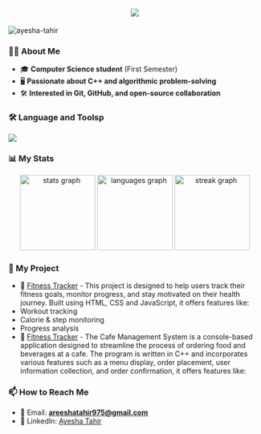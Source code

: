 <h1 align="center">
    <img src="https://readme-typing-svg.herokuapp.com/?font=Righteous&color=7A5AE4&size=35&center=true&vCenter=true&width=500&height=70&duration=2000&lines=Hi+There!+👋;+I'm+Ayesha+Tahir+👩‍💻;+18+Years+Old;+BSCS+Student🎓" />
</h1>

<p align="left"> 
  <img src="https://komarev.com/ghpvc/?username=Ayeshaa-Taahir&label=Profile%20views&color=0e75b6&style=flat" alt="ayesha-tahir" /> 
</p>

### 👩‍💻 About Me
- 🎓 **Computer Science student** (First Semester)
- 🖥️ **Passionate about C++ and algorithmic problem-solving**
- 🛠️ **Interested in Git, GitHub, and open-source collaboration**

### 🛠 Language and Toolsp
<div align="left">
   <img src="https://skillicons.dev/icons?i=javascript,css,html,cpp,java,python,vscode,pycharm,github,figma" />
</div>

### 📊 My Stats
<div align="center">
  <img src="https://github-readme-stats.vercel.app/api?username=Ayeshaa-Taahir&hide_title=false&hide_rank=false&show_icons=true&include_all_commits=true&count_private=true&disable_animations=false&theme=dracula&locale=en&hide_border=false&order=1" height="150" alt="stats graph"  />
  <img src="https://github-readme-stats.vercel.app/api/top-langs?username=Ayeshaa-Taahir&locale=en&hide_title=false&layout=compact&card_width=320&langs_count=5&theme=dracula&hide_border=false&order=2" height="150" alt="languages graph"  />
  <img src="https://streak-stats.demolab.com?user=Ayeshaa-Taahir&locale=en&mode=daily&theme=dracula&hide_border=false&border_radius=5&order=3" height="150" alt="streak graph"  />
</div>

### 🚀 My Project
- 🔹 [Fitness Tracker](https://github.com/Ayeshaa-Taahir/Fitness-Tracker-.git) - This project is designed to help users track their fitness goals, monitor progress, and stay motivated on their health journey. Built using HTML, CSS and JavaScript, it offers features like:
- Workout tracking
- Calorie & step monitoring
- Progress analysis
- 🔹 [Fitness Tracker](https://github.com/manallodhi/Cafe-Management-System.git) - The Cafe Management System is a console-based application designed to streamline the process of ordering food and beverages at a cafe. The program is written in C++ and incorporates various features such as a menu display, order placement, user information collection, and order confirmation, it offers features like:

  
### 📫 How to Reach Me
- 📧 Email: **areeshatahir975@gmail.com**
- 🔗 LinkedIn: [Ayesha Tahir](https://www.linkedin.com/in/ayesha-tahir-705817338)

<!---
Ayeshaa-Taahir/Ayeshaa-Taahir is a ✨ special ✨ repository because its `README.md` (this file) appears on your GitHub profile.
You can click the Preview link to take a look at your changes.
--->
